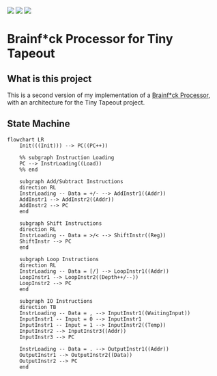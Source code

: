 ![](../../workflows/gds/badge.svg) ![](../../workflows/docs/badge.svg) ![](../../workflows/test/badge.svg)

# Brainf\*ck Processor for Tiny Tapeout

## What is this project

This is a second version of my implementation of a [Brainf\*ck Processor](https://github.com/loco-choco/bf-processor/tree/main), with an architecture for the Tiny Tapeout project.

## State Machine

```mermaid
flowchart LR
    Init(((Init))) --> PC((PC++))

    %% subgraph Instruction Loading
    PC --> InstrLoading((Load))
    %% end

    subgraph Add/Subtract Instructions
    direction RL
    InstrLoading -- Data = +/- --> AddInstr1((Addr))
    AddInstr1 --> AddInstr2((Addr))
    AddInstr2 --> PC
    end

    subgraph Shift Instructions
    direction RL
    InstrLoading -- Data = >/< --> ShiftInstr((Reg))
    ShiftInstr --> PC
    end

    subgraph Loop Instructions
    direction RL
    InstrLoading -- Data = [/] --> LoopInstr1((Addr))
    LoopInstr1 --> LoopInstr2((Depth++/--))
    LoopInstr2 --> PC
    end

    subgraph IO Instructions
    direction TB
    InstrLoading -- Data = , --> InputInstr1((WaitingInput))
    InputInstr1 -- Input = 0 --> InputInstr1
    InputInstr1 -- Input = 1 --> InputInstr2((Temp))
    InputInstr2 --> InputInstr3((Addr))
    InputInstr3 --> PC

    InstrLoading -- Data = . --> OutputInstr1((Addr))
    OutputInstr1 --> OutputInstr2((Data))
    OutputInstr2 --> PC
    end
```
